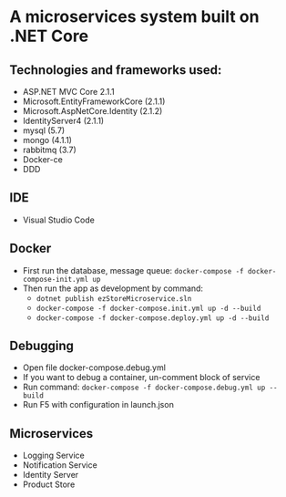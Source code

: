 # A microservices system built on .NET Core

## Technologies and frameworks used:
- ASP.NET MVC Core 2.1.1
- Microsoft.EntityFrameworkCore (2.1.1)
- Microsoft.AspNetCore.Identity (2.1.2)
- IdentityServer4 (2.1.1)
- mysql (5.7)
- mongo (4.1.1)
- rabbitmq (3.7)
- Docker-ce
- DDD

## IDE
- Visual Studio Code

## Docker
- First run the database, message queue: `docker-compose -f docker-compose-init.yml up`
- Then run the app as development by command:
  + `dotnet publish ezStoreMicroservice.sln`
  + `docker-compose -f docker-compose.init.yml up -d --build`
  + `docker-compose -f docker-compose.deploy.yml up -d --build`

## Debugging
- Open file docker-compose.debug.yml
- If you want to debug a container, un-comment block of service
- Run command: `docker-compose -f docker-compose.debug.yml up --build`
- Run F5 with configuration in launch.json

## Microservices
- Logging Service
- Notification Service
- Identity Server
- Product Store